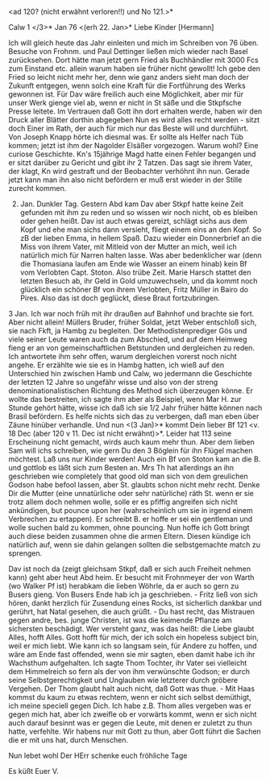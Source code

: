 <ad 120? (nicht erwähnt verloren!!) und No 121.>*

 Calw 1 </3>* Jan 76 <(erh 22. Jan>*
Liebe Kinder [Hermann]

Ich will gleich heute das Jahr einleiten und mich im Schreiben von 76 üben. Besuche von Frohnm. und Paul Dettinger ließen mich wieder nach Basel zurücksehen. Dort hätte man jetzt gern Fried als Buchhändler mit 3000 Fcs zum Einstand etc. allein warum haben sie früher nicht gewollt! Ich gebe den Fried so leicht nicht mehr her, denn wie ganz anders sieht man doch der Zukunft entgegen, wenn solch eine Kraft für die Fortführung des Werks gewonnen ist. Für Dav wäre freilich auch eine Möglichkeit, aber mir für unser Werk gienge viel ab, wenn er nicht in St säße und die Stkpfsche Presse leitete. Im Vertrauen daß Gott ihn dort erhalten werde, haben wir den Druck aller Blätter dorthin abgegeben Nun es wird alles recht werden - sitzt doch Einer im Rath, der auch für mich nur das Beste will und durchführt. 
Von Joseph Knapp hörte ich diesmal was. Er sollte als Helfer nach Tüb kommen; jetzt ist ihm der Nagolder Elsäßer vorgezogen. Warum wohl? Eine curiose Geschichte. Kn's 15jährige Magd hatte einen Fehler begangen und er sitzt darüber zu Gericht und gibt ihr 2 Tatzen. Das sagt sie ihrem Vater, der klagt, Kn wird gestraft und der Beobachter verhöhnt ihn nun. Gerade jetzt kann man ihn also nicht befördern er muß erst wieder in der Stille zurecht kommen.

2. Jan. Dunkler Tag. Gestern Abd kam Dav aber Stkpf hatte keine Zeit gefunden mit ihm zu reden und so wissen wir noch nicht, ob es bleiben oder gehen heißt. Dav ist auch etwas gereizt, schlägt sichs aus dem Kopf und ehe man sichs dann versieht, fliegt einem eins an den Kopf. So zB der lieben Emma, in hellem Spaß. Dazu wieder ein Donnerbrief an die Miss von ihrem Vater, mit Mitleid von der Mutter an mich, weil ich natürlich mich für Narren halten lasse. Was aber bedenklicher war (denn die Thomasiana laufen am Ende wie Wasser an einem hinab) kein Bf vom Verlobten Capt. Stoton. Also trübe Zeit. Marie Harsch stattet den letzten Besuch ab, ihr Geld in Gold umzuwechseln, und da kommt noch glücklich ein schöner Bf von ihrem Verlobten, Fritz Müller in Bairo do Pires. Also das ist doch geglückt, diese Braut fortzubringen.

3 Jan. Ich war noch früh mit ihr draußen auf Bahnhof und brachte sie fort. Aber nicht allein! Müllers Bruder, früher Soldat, jetzt Weber entschloß sich, sie nach Fkft, ja Hambg zu begleiten. Der Methodistenprediger Gös und viele seiner Leute waren auch da zum Abschied, und auf dem Heimweg fieng er an von gemeinschaftlichen Betstunden und dergleichen zu reden. Ich antwortete ihm sehr offen, warum dergleichen vorerst noch nicht angehe. Er erzählte wie sie es in Hambg hatten, ich wieß auf den Unterschied hin zwischen Hamb und Calw, wo jedermann die Geschichte der letzten 12 Jahre so ungefähr wisse und also von der streng denominationalistischen Richtung des Method sich überzeugen könne. Er wollte das bestreiten, ich sagte ihm aber als Beispiel, wenn Mar H. zur Stunde gehört hätte, wisse ich daß ich sie 1/2 Jahr früher hätte können nach Brasil befördern. Es helfe nichts sich das zu verbergen, daß man eben über Zäune hinüber verhandle. 
Und nun <(3 Jan)>* kommt Dein lieber Bf 121 <v. 18 Dec (aber 120 v 11. Dec ist nicht erwähnt)>*. Leider hat 113 seine Erscheinung nicht gemacht, wirds auch kaum mehr thun. Aber dem lieben Sam will ichs schreiben, wie gern Du den 3 Böglein für ihn Flügel machen möchtest. Laß uns nur Kinder werden! Auch ein Bf von Stoton kam an die B. und gottlob es läßt sich zum Besten an. Mrs Th hat allerdings an ihn geschrieben wie completely that good old man sich von dem greulichen Godson habe befool lassen, aber St. glaubts schon nicht mehr recht. Denke Dir die Mutter (eine unnatürliche oder sehr natürliche) räth St. wenn er sie trotz allem doch nehmen wolle, solle er es pfiffig angreifen sich nicht ankündigen, but pounce upon her (wahrscheinlich um sie in irgend einem Verbrechen zu ertappen). Er schreibt B. er hoffe er sei ein gentleman und wolle suchen bald zu kommen, ohne pouncing. Nun hoffe ich Gott bringt auch diese beiden zusammen ohne die armen Eltern. Diesen kündige ich natürlich auf, wenn sie dahin gelangen sollten die selbstgemachte match zu sprengen.

Dav ist noch da (zeigt gleichsam Stkpf, daß er sich auch Freiheit nehmen kann) geht aber heut Abd heim. Er besucht mit Frohnmeyer der von Warth (wo Walker Pf ist) herabkam die lieben Wöhrle, da er auch so gern zu Busers gieng. Von Busers Ende hab ich ja geschrieben. - Fritz ließ von sich hören, dankt herzlich für Zusendung eines Rocks, ist sicherlich dankbar und gerührt, hat Natal gesehen, die auch grüßt. - Du hast recht, das Mistrauen gegen andre, bes. junge Christen, ist was die keimende Pflanze am sichersten beschädigt. Wer versteht ganz, was das heißt: die Liebe glaubt Alles, hofft Alles. Gott hofft für mich, der ich solch ein hopeless subject bin, weil er mich liebt. Wie kann ich so langsam sein, für Andere zu hoffen, und wäre am Ende fast offended, wenn sie mir sagten, eben damit habe ich ihr Wachsthum aufgehalten. Ich sagte Thom Tochter, ihr Vater sei vielleicht dem Himmelreich so fern als der von ihm verwünschte Godson; er durch seine Selbstgerechtigkeit und Unglauben wie letzterer durch gröbere Vergehen. Der Thom glaubt halt auch nicht, daß Gott was thue. - Mit Haas kommst du kaum zu etwas rechtem, wenn er nicht sich selbst demüthigt, ich meine speciell gegen Dich. Ich habe z.B. Thom alles vergeben was er gegen mich hat, aber ich zweifle ob er vorwärts kommt, wenn er sich nicht auch darauf besinnt was er gegen die Leute, mit denen er zuletzt zu thun hatte, verfehlte. Wir habens nur mit Gott zu thun, aber Gott führt die Sachen die er mit uns hat, durch Menschen.

Nun lebet wohl Der HErr schenke euch fröhliche Tage

 Es küßt Euer V.
